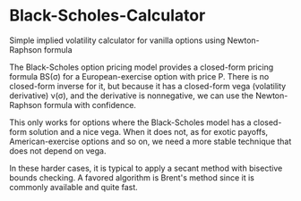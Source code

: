 # Black-Scholes-Calculator
Simple implied volatility calculator for vanilla options using Newton-Raphson formula

The Black-Scholes option pricing model provides a closed-form pricing formula BS(σ) for a European-exercise option with price P. There is no closed-form inverse for it, but because it has a closed-form vega (volatility derivative) ν(σ), and the derivative is nonnegative, we can use the Newton-Raphson formula with confidence.

This only works for options where the Black-Scholes model has a closed-form solution and a nice vega. When it does not, as for exotic payoffs, American-exercise options and so on, we need a more stable technique that does not depend on vega.

In these harder cases, it is typical to apply a secant method with bisective bounds checking. A favored algorithm is Brent's method since it is commonly available and quite fast.

